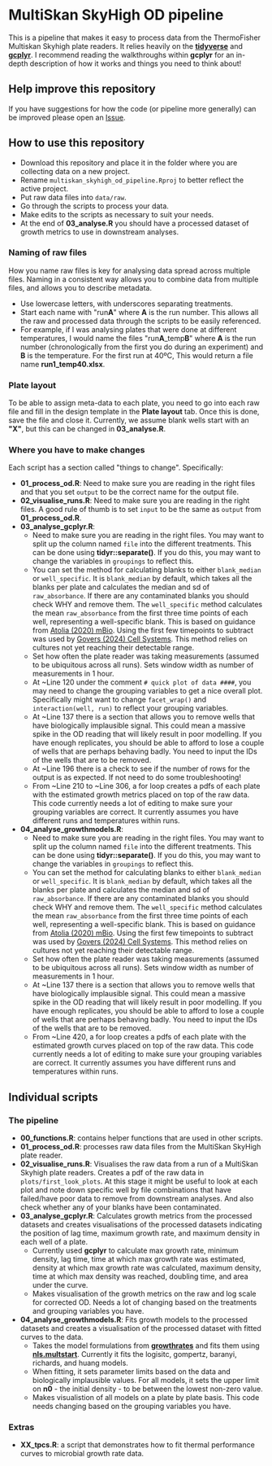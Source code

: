 
# MultiSkan SkyHigh OD pipeline

This is a pipeline that makes it easy to process data from the ThermoFisher Multiskan Skyhigh plate readers. It relies heavily on the [**tidyverse**](https://tidyverse.tidyverse.org/) and [**gcplyr**](https://mikeblazanin.github.io/gcplyr/). I recommend reading the walkthroughs within **gcplyr** for an in-depth description of how it works and things you need to think about!

## Help improve this repository

If you have suggestions for how the code (or pipeline more generally) can be improved please open an [Issue](https://github.com/padpadpadpad/multiskan_skyhigh_od_pipeline/issues).

## How to use this repository

- Download this repository and place it in the folder where you are collecting data on a new project.
- Rename `multiskan_skyhigh_od_pipeline.Rproj` to better reflect the active project.
- Put raw data files into `data/raw`.
- Go through the scripts to process your data.
- Make edits to the scripts as necessary to suit your needs.
- At the end of **03_analyse.R** you should have a processed dataset of growth metrics to use in downstream analyses.

### Naming of raw files

How you name raw files is key for analysing data spread across multiple files. Naming in a consistent way allows you to combine data from multiple files, and allows you to describe metadata.

- Use lowercase letters, with underscores separating treatments.
- Start each name with "run**A**" where **A** is the run number. This allows all the raw and processed data through the scripts to be easily referenced.
- For example, if I was analysing plates that were done at different temperatures, I would name the files "run**A**_temp**B**" where **A** is the run number (chronologically from the first you do during an experiment) and **B** is the temperature. For the first run at 40ºC, This would return a file name **run1_temp40.xlsx**.

### Plate layout

To be able to assign meta-data to each plate, you need to go into each raw file and fill in the design template in the **Plate layout** tab. Once this is done, save the file and close it. Currently, we assume blank wells start with an **"X"**, but this can be changed in **03_analyse.R**.

### Where you have to make changes

Each script has a section called "things to change". Specifically:

- **01_process_od.R**: Need to make sure you are reading in the right files and that you set `output` to be the correct name for the output file. 
- **02_visualise_runs.R**: Need to make sure you are reading in the right files. A good rule of thumb is to set `input` to be the same as `output` from **01_process_od.R**.
- **03_analyse_gcplyr.R**: 
    - Need to make sure you are reading in the right files. You may want to split up the column named `file` into the different treatments. This can be done using **tidyr::separate()**. If you do this, you may want to change the variables in `groupings` to reflect this.
    - You can set the method for calculating blanks to either `blank_median` or `well_specific`. It is `blank_median` by default, which takes all the blanks per plate and calculates the median and sd of `raw_absorbance`. If there are any contaminated blanks you should check WHY and remove them. The `well_specific` method calculates the mean `raw_absorbance` from the first three time points of each well, representing a well-specific blank. This is based on guidance from [Atolia (2020) mBio](https://journals.asm.org/doi/10.1128/mbio.01378-20). Using the first few timepoints to subtract was used by [Govers (2024) Cell Systems](https://www.cell.com/cell-systems/fulltext/S2405-4712(23)00331-9). This method relies on cultures not yet reaching their detectable range.
    - Set how often the plate reader was taking measurements (assumed to be ubiquitous across all runs). Sets window width as number of measurements in 1 hour.
    - At ~Line 120 under the comment `# quick plot of data ####`, you may need to change the grouping variables to get a nice overall plot. Specifically might want to change `facet_wrap()` and `interaction(well, run)` to reflect your grouping variables.
    - At ~Line 137 there is a section that allows you to remove wells that have biologically implausible signal. This could mean a massive spike in the OD reading that will likely result in poor modelling. If you have enough replicates, you should be able to afford to lose a couple of wells that are perhaps behaving badly. You need to input the IDs of the wells that are to be removed.
    - At ~Line 196 there is a check to see if the number of rows for the output is as expected. If not need to do some troubleshooting!
    - From ~Line 210 to ~Line 306, a for loop creates a pdfs of each plate with the estimated growth metrics placed on top of the raw data. This code currently needs a lot of editing to make sure your grouping variables are correct. It currently assumes you have different runs and temperatures within runs.
- **04_analyse_growthmodels.R**: 
    - Need to make sure you are reading in the right files. You may want to split up the column named `file` into the different treatments. This can be done using **tidyr::separate()**. If you do this, you may want to change the variables in `groupings` to reflect this.
    - You can set the method for calculating blanks to either `blank_median` or `well_specific`. It is `blank_median` by default, which takes all the blanks per plate and calculates the median and sd of `raw_absorbance`. If there are any contaminated blanks you should check WHY and remove them. The `well_specific` method calculates the mean `raw_absorbance` from the first three time points of each well, representing a well-specific blank. This is based on guidance from [Atolia (2020) mBio](https://journals.asm.org/doi/10.1128/mbio.01378-20). Using the first few timepoints to subtract was used by [Govers (2024) Cell Systems](https://www.cell.com/cell-systems/fulltext/S2405-4712(23)00331-9). This method relies on cultures not yet reaching their detectable range.
    - Set how often the plate reader was taking measurements (assumed to be ubiquitous across all runs). Sets window width as number of measurements in 1 hour.
    - At ~Line 137 there is a section that allows you to remove wells that have biologically implausible signal. This could mean a massive spike in the OD reading that will likely result in poor modelling. If you have enough replicates, you should be able to afford to lose a couple of wells that are perhaps behaving badly. You need to input the IDs of the wells that are to be removed.
    - From ~Line 420, a for loop creates a pdfs of each plate with the estimated growth curves placed on top of the raw data. This code currently needs a lot of editing to make sure your grouping variables are correct. It currently assumes you have different runs and temperatures within runs.

## Individual scripts

### The pipeline

- **00_functions.R**: contains helper functions that are used in other scripts.
- **01_process_od.R**: processes raw data files from the MultiSkan SkyHigh plate reader. 
- **02_visualise_runs.R**: Visualises the raw data from a run of a MultiSkan Skyhigh plate readers. Creates a pdf of the raw data in `plots/first_look_plots`. At this stage it might be useful to look at each plot and note down specific well by file combinations that have failed/have poor data to remove from downstream analyses. And also check whether any of your blanks have been contaminated.
- **03_analyse_gcplyr.R**: Calculates growth metrics from the processed datasets and creates visualisations of the processed datasets indicating the position of lag time, maximum growth rate, and maximum density in each well of a plate.
    - Currently used **gcplyr** to calculate max growth rate, minimum density, lag time, time at which max growth rate was estimated, density at which max growth rate was calculated, maximum density, time at which max density was reached, doubling time, and area under the curve.
    - Makes visualisation of the growth metrics on the raw and log scale for corrected OD. Needs a lot of changing based on the treatments and grouping variables you have.
- **04_analyse_growthmodels.R**: Fits growth models to the processed datasets and creates a visualisation of the processed dataset with fitted curves to the data.
    - Takes the model formulations from [**growthrates**](https://github.com/tpetzoldt/growthrates) and fits them using [**nls.multstart**](https://github.com/padpadpadpad/nls.multstart). Currently it fits the logisitc, gompertz, baranyi, richards, and huang models. 
    - When fitting, it sets parameter limits based on the data and biologically implausible values. For all models, it sets the upper limit on **n0** - the initial density - to be between the lowest non-zero value.
    - Makes visualistion of all models on a plate by plate basis. This code needs changing based on the grouping variables you have.
    
### Extras

- **XX_tpcs.R**: a script that demonstrates how to fit thermal performance curves to microbial growth rate data.
